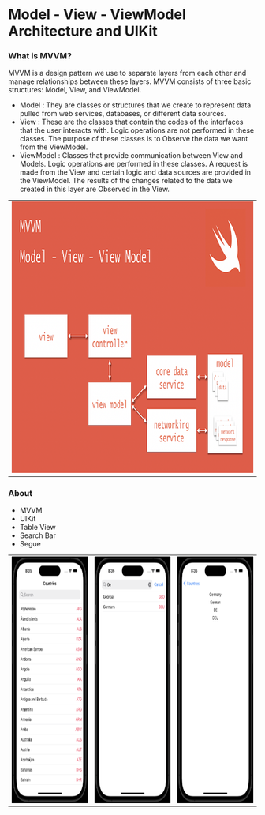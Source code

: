 # Model - View - ViewModel Architecture and UIKit

### What is MVVM?
MVVM is a design pattern we use to separate layers from each other and manage relationships between these layers. MVVM consists of three basic structures: Model, View, and ViewModel.

- Model : They are classes or structures that we create to represent data pulled from web services, databases, or different data sources.
- View : These are the classes that contain the codes of the interfaces that the user interacts with. Logic operations are not performed in these classes. The purpose of these classes is to Observe the data we want from the ViewModel.
- ViewModel : Classes that provide communication between View and Models. Logic operations are performed in these classes. A request is made from the View and certain logic and data sources are provided in the ViewModel. The results of the changes related to the data we created in this layer are Observed in the View.

<table class="image-table">
    <tbody>
        <tr>
            <td>
                <img src="https://github.com/omercankoc/mvvm-architecture-uikit/blob/main/images/mvvm-arch.png" width="950" height="550">
            </td>
        </tr>
    </tbody>
</table>

### About
- MVVM
- UIKit
- Table View
- Search Bar
- Segue

<table class="image-table">
    <tbody>
        <tr>
            <td>
                <img src="https://github.com/omercankoc/mvvm-architecture-uikit/blob/main/images/countries.png" width="350" height="500">
            </td>
            <td>
                <img src="https://github.com/omercankoc/mvvm-architecture-uikit/blob/main/images/search.png" width="350" height="500">
            </td>
            <td>
                <img src="https://github.com/omercankoc/mvvm-architecture-uikit/blob/main/images/country.png" width="350" height="500">
            </td>
        </tr>
    </tbody>
</table>
